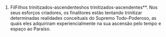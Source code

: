 ﻿1. FilFilhos trinitizados-ascendenteshos trinitizados-ascendentes**. Nos seus esforços criadores, os finalitores estão tentando trinitizar determinadas realidades conceituais do Supremo Todo-Poderoso, as quais eles adquiriram experiencialmente na sua ascensão pelo tempo e espaço ao Paraíso.